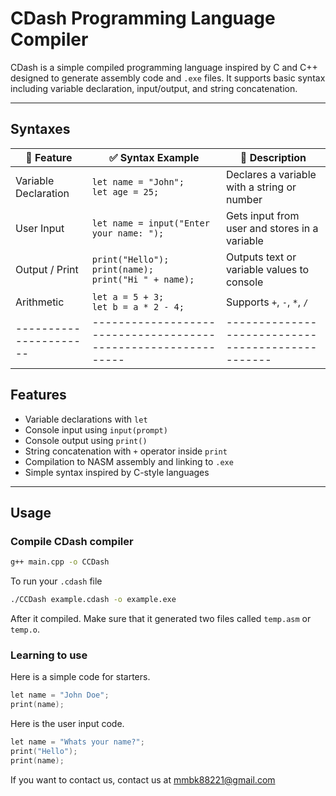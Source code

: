 # CDash Programming Language Compiler

CDash is a simple compiled programming language inspired by C and C++ designed to generate assembly code and `.exe` files. It supports basic syntax including variable declaration, input/output, and string concatenation.

---
## Syntaxes

 🔢 Feature           | ✅ Syntax Example                                              | 📝 Description                                  |
|----------------------|---------------------------------------------------------------|-------------------------------------------------|
| Variable Declaration | `let name = "John";`<br>`let age = 25;`                      | Declares a variable with a string or number     |
| User Input           | `let name = input("Enter your name: ");`                     | Gets input from user and stores in a variable   |
| Output / Print       | `print("Hello");`<br>`print(name);`<br>`print("Hi " + name);`| Outputs text or variable values to console      |
| Arithmetic           | `let a = 5 + 3;`<br>`let b = a * 2 - 4;`                      | Supports `+`, `-`, `*`, `/`                     |
|----------------------|--------------------------------------------------------------|-------------------------------------------------|
## Features

- Variable declarations with `let`
- Console input using `input(prompt)`
- Console output using `print()`
- String concatenation with `+` operator inside `print`
- Compilation to NASM assembly and linking to `.exe`
- Simple syntax inspired by C-style languages

---

## Usage

### Compile CDash compiler

```bash
g++ main.cpp -o CCDash
```

To run your `.cdash` file

```bash
./CCDash example.cdash -o example.exe
```

After it compiled. Make sure that it generated two files called `temp.asm` or `temp.o`.

### Learning to use

Here is a simple code for starters.

```c++
let name = "John Doe";
print(name);
```

Here is the user input code.

```c++
let name = "Whats your name?";
print("Hello");
print(name);
```

If you want to contact us, contact us at mmbk88221@gmail.com
